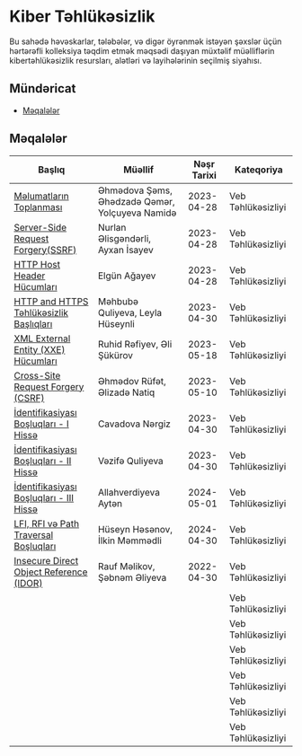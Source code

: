 # Kiber Təhlükəsizlik

Bu sahədə həvəskarlar, tələbələr, və digər öyrənmək istəyən şəxslər üçün hərtərəfli kolleksiya təqdim etmək məqsədi daşıyan müxtəlif müəlliflərin kibertəhlükəsizlik resursları, alətləri və layihələrinin seçilmiş siyahısı.

## Mündəricat
- [Məqalələr](#məqalələr)

## Məqalələr

| Başlıq | Müəllif | Nəşr Tarixi | Kateqoriya |
| ----- | ------ | --------------- | -------- |
| [Məlumatların Toplanması](https://medium.com/@qemerahadova/i%CC%87nformation-gathering-becc32cad975) | Əhmədova Şəms, Əhədzadə Qəmər, Yolçuyeva Namidə | 2023-04-28 | Veb Təhlükəsizliyi |
| [Server-Side Request Forgery(SSRF)](https://medium.com/@nurlan.alisgandarli/ssrf-server-side-request-forgery-307239cda7d) | Nurlan Əlisgəndərli, Ayxan İsayev | 2023-04-28 | Veb Təhlükəsizliyi |
| [HTTP Host Header Hücumları](https://medium.com/@elgunaghayev03/http-host-header-attacks-ebf85d16d837) | Elgün Ağayev | 2023-04-28 | Veb Təhlükəsizliyi |
| [HTTP and HTTPS Təhlükəsizlik Başlıqları](https://medium.com/@mehbube/http-security-headers-ed4ea660bc44) | Məhbubə Quliyeva, Leyla Hüseynli | 2023-04-30 | Veb Təhlükəsizliyi |
| [XML External Entity (XXE) Hücumları](https://medium.com/@eli.shukurov.es/xxe-29d8e07259d9) | Ruhid Rəfiyev, Əli Şükürov | 2023-05-18 | Veb Təhlükəsizliyi |
| [Cross-Site Request Forgery (CSRF)](https://medium.com/@rufetehmed21/cross-site-request-forgery-csrf-cd62b52287e0) | Əhmədov Rüfət, Əlizadə Natiq | 2023-05-10 | Veb Təhlükəsizliyi |
| [İdentifikasiyası Boşluqları - I Hissə](https://medium.com/@vanvan072113/authentication-vulnerabilities-98e49bd539fe) | Cavadova Nərgiz | 2023-04-30 | Veb Təhlükəsizliyi |
| [İdentifikasiyası Boşluqları - II Hissə](https://medium.com/@vanvan072113/authentication-vulnerabilities-57eb31fb828b) | Vəzifə Quliyeva | 2023-04-30 | Veb Təhlükəsizliyi |
| [İdentifikasiyası Boşluqları - III Hissə](https://medium.com/@vanvan072113/authentication-vulnerabilities-c69439be31ac) | Allahverdiyeva Aytən | 2024-05-01 | Veb Təhlükəsizliyi |
| [LFI, RFI və Path Traversal Boşluqları](https://medium.com/@ilkinm2003/lfi-rfi-path-traversal-3c881b2da608) | Hüseyn Həsənov, İlkin Məmmədli | 2024-04-30 | Veb Təhlükəsizliyi |
| [Insecure Direct Object Reference (IDOR)](https://medium.com/@shabnamaliyeva1234/access-control-vulnerabilities-idor-131b6b8ad4aa) | Rauf Məlikov, Şəbnəm Əliyeva | 2022-04-30 | Veb Təhlükəsizliyi |
| []() | | | Veb Təhlükəsizliyi |
| []() | | | Veb Təhlükəsizliyi |
| []() | | | Veb Təhlükəsizliyi |
| []() | | | Veb Təhlükəsizliyi |
| []() | | | Veb Təhlükəsizliyi |
| []() | | | Veb Təhlükəsizliyi |
